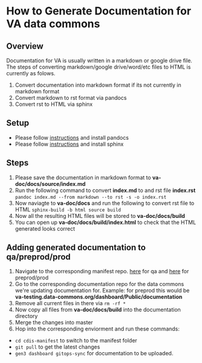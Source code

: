 # How to Generate Documentation for VA data commons

## Overview

Documentation for VA is usually written in a markdown or google drive file. The steps of converting markdown/google drive/word/etc files to HTML is currently as folows.

1. Convert documentation into markdown format if its not currently in markdown format
2. Convert markdown to rst format via pandocs
3. Convert rst to HTML via sphinx

## Setup

* Please follow [instructions](https://pandoc.org/installing.html) and install pandocs 
* Please follow [instructions](https://www.sphinx-doc.org/en/master/usage/installation.html) and install sphinx

## Steps

1. Please save the documentation in markdown format to **va-doc/docs/source/index.md**
2. Run the following command to convert **index.md** to and rst file **index.rst** ```pandoc index.md --from markdown --to rst -s -o index.rst```
3. Now naviagte to **va-doc/docs** and run the following to convert rst file to HTML ```sphinx-build -b html source build```
4. Now all the resulting HTML files will be stored to **va-doc/docs/build**
5. You can open up **va-doc/docs/build/index.html** to check that the HTML generated looks correct

## Adding generated documentation to qa/preprod/prod

1. Navigate to the corresponding manifest repo. [here](https://github.com/uc-cdis/gitops-qa) for qa and [here](https://github.com/uc-cdis/cdis-manifest) for preprod/prod
2. Go to the corresponding documentation repo for the data commons we're updating documentation for. Example: for preprod this would be **va-testing.data-commons.org/dashboard/Public/documentation**
3. Remove all current files in there via ```rm -rf *```
4. Now copy all files from **va-doc/docs/build** into the documentation directory
5. Merge the changes into master
6. Hop into the corresponding enviorment and run these commands:
- ```cd cdis-manifest``` to switch to the manifest folder
- ```git pull``` to get the latest changes
- ```gen3 dashboard gitops-sync``` for documentation to be uploaded.
